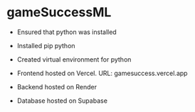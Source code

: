 # gameSuccessML

- Ensured that python was installed

- Installed pip python

- Created virtual environment for python

- Frontend hosted on Vercel. URL: gamesuccess.vercel.app

- Backend hosted on Render

- Database hosted on Supabase
